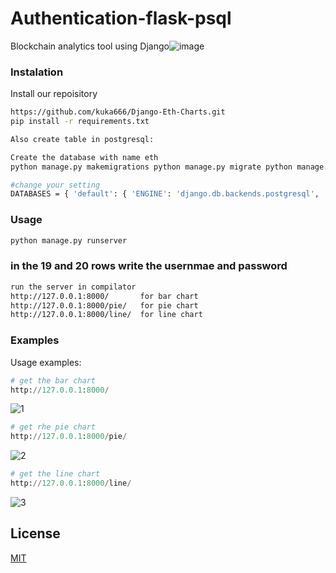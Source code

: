# Authentication-flask-psql
Blockchain analytics tool using Django![image](https://user-images.githubusercontent.com/80199144/152834294-4a743b07-213d-4157-bb57-f0cfed651102.png)


### Instalation
Install our repoisitory 
```bash
https://github.com/kuka666/Django-Eth-Charts.git
pip install -r requirements.txt

Also create table in postgresql:

Create the database with name eth
python manage.py makemigrations python manage.py migrate python manage.py runserver
```

```bash
#change your setting
DATABASES = { 'default': { 'ENGINE': 'django.db.backends.postgresql', 'NAME': 'database name', #YOUR DATABASE NAME 'USER': 'postgres', #USER NAME 'PASSWORD': 'postgresql password', #YOUR PASSWORD 'HOST': 'localhost', } } 

```
### Usage
```bash
python manage.py runserver
```

### in the 19 and 20 rows write the usernmae and password
```bash
run the server in compilator 
http://127.0.0.1:8000/       for bar chart
http://127.0.0.1:8000/pie/   for pie chart
http://127.0.0.1:8000/line/  for line chart
```



### Examples

Usage examples:
```python
# get the bar chart
http://127.0.0.1:8000/ 
```
![1](https://user-images.githubusercontent.com/80199144/152835054-e8bd79c4-bb70-4313-91a1-0f2428284d25.jpg)
```python
# get rhe pie chart
http://127.0.0.1:8000/pie/
```
![2](https://user-images.githubusercontent.com/80199144/152835118-568cd1c0-81be-427c-806e-2ee4183cef71.jpg)


```python
# get the line chart
http://127.0.0.1:8000/line/ 
```
![3](https://user-images.githubusercontent.com/80199144/152835154-1650e2b3-964f-4f81-8cea-b87eff05df74.jpg)





## License
[MIT](https://choosealicense.com/licenses/mit/)
